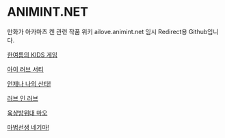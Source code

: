 # ANIMINT.NET
만화가 아카마츠 켄 관련 작품 위키
ailove.animint.net 임시 Redirect용 Github입니다.

[한여름의 KIDS 게임](https://animint.net/ko/ja/kids)

[아이 러브 서티](https://animint.net/ko/aitoma/manga)

[언제나 나의 산타!](https://animint.net/ko/ja/santa/manga)

[러브 인 러브](https://animint.net/ko/lovehina)

[육상방위대 마오](https://animint.net/ko/ja/maochan/anime)

[마법선생 네기마!](https://animint.net/ko/negima/manga)

